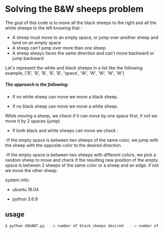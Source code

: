 # Solving the B&W sheeps problem

The goal of this code is to move all the black sheeps to the right and all the white sheeps to the left knowing that :
- A sheep must move to an empty space, or jump over another sheep and land on an empty space
- A sheep can't jump over more than one sheep
- A sheep always faces the same direction and can't move backward or jump backward

Let's represent the white and black sheeps in a list like the following example,
['B', 'B', 'B', 'B', 'B', 'space', 'W', 'W', 'W', 'W', 'W']


##### The approach is the following:

- If no white sheep can move we move a black sheep.

- If no black sheep can move we move a white sheep.

While moving a sheep, we check if it can move by one space first, if not we move it by 2 spaces (jump)
- If both black and white sheeps can move we check : 

-If the empty space is between two sheeps of the same color, we jump with the sheep with the opposite color to the desired direction.

-If the empty space is between two sheeps with different colors, we pick a random sheep to move and check if the resulting new position of the empty space is between 2 sheeps of the same color or a sheep and an edge. if not we move the other sheep.




system info:

- ubuntu 18.04

- python 3.6.9





## usage


```bash
$ python XQUANT.py  --b number of black sheeps desired   --w number of white sheeps desired
```